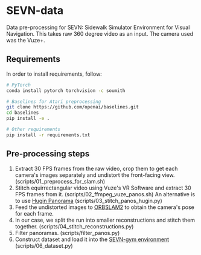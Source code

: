 # SEVN-data

Data pre-processing for SEVN: Sidewalk Simulator Environment for Visual Navigation. This takes raw 360 degree video as an input. The camera used was the Vuze+.

## Requirements

In order to install requirements, follow:

```bash
# PyTorch
conda install pytorch torchvision -c soumith

# Baselines for Atari preprocessing
git clone https://github.com/openai/baselines.git
cd baselines
pip install -e .

# Other requirements
pip install -r requirements.txt
```

## Pre-processing steps

1. Extract 30 FPS frames from the raw video, crop them to get each camera's images separately and undistort the front-facing view. (scripts/01_preprocess_for_slam.sh)
2. Stitch equirrectangular video using Vuze's VR Software and extract 30 FPS frames from it. (scripts/02_ffmpeg_vuze_panos.sh) An alternative is to use [Hugin Panorama](http://hugin.sourceforge.net/) (scripts/03_stitch_panos_hugin.py)
3. Feed the undistorted images to [ORBSLAM2](https://github.com/raulmur/ORB_SLAM2) to obtain the camera's pose for each frame.
4. In our case, we split the run into smaller reconstructions and stitch them together. (scripts/04_stitch_reconstructions.py)
5. Filter panoramas. (scripts/filter_panos.py)
6. Construct dataset and load it into the [SEVN-gym environment](https://github.com/mweiss17/SEVN) (scripts/06_dataset.py)
